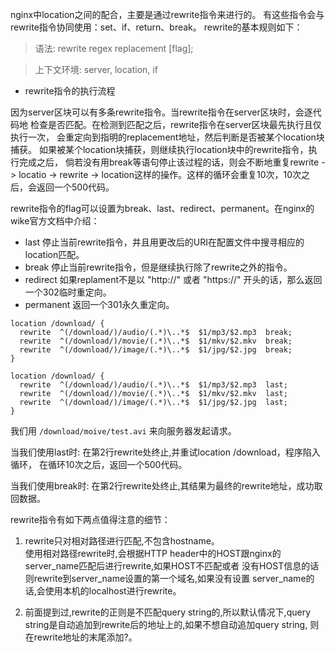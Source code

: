 nginx中location之间的配合，主要是通过rewrite指令来进行的。
有这些指令会与rewrite指令协同使用：set、if、return、break。
rewrite的基本规则如下：

> 语法:	rewrite regex replacement [flag];

> 上下文环境:	server, location, if

* rewrite指令的执行流程

因为server区块可以有多条rewrite指令。当rewrite指令在server区块时，会逐代码地
检查是否匹配。在检测到匹配之后，rewrite指令在server区块最先执行且仅执行一次，
会重定向到指明的replacement地址，然后判断是否被某个location块捕获。
如果被某个location块捕获，则继续执行location块中的rewrite指令，执行完成之后，
倘若没有用break等语句停止该过程的话，则会不断地重复rewrite -> locatio ->
rewrite -> location这样的操作。这样的循环会重复10次，10次之后，会返回一个500代码。


rewrite指令的flag可以设置为break、last、redirect、permanent。在nginx的wike官方文档中介绍：
* last 停止当前rewrite指令，并且用更改后的URI在配置文件中搜寻相应的location匹配。
* break 停止当前rewrite指令，但是继续执行除了rewrite之外的指令。
* redirect 如果replament不是以 "http://" 或者 "https://" 开头的话，那么返回
一个302临时重定向。
* permanent 返回一个301永久重定向。


```shell
location /download/ {
  rewrite  ^(/download/)/audio/(.*)\..*$  $1/mp3/$2.mp3  break;
  rewrite  ^(/download/)/movie/(.*)\..*$  $1/mkv/$2.mkv  break;
  rewrite  ^(/download/)/image/(.*)\..*$  $1/jpg/$2.jpg  break;
}
```

```shell
location /download/ {
  rewrite  ^(/download/)/audio/(.*)\..*$  $1/mp3/$2.mp3  last;
  rewrite  ^(/download/)/movie/(.*)\..*$  $1/mkv/$2.mkv  last;
  rewrite  ^(/download/)/image/(.*)\..*$  $1/jpg/$2.jpg  last;
}
```

我们用 `/download/moive/test.avi` 来向服务器发起请求。

当我们使用last时: 在第2行rewrite处终止,并重试location /download，程序陷入循环，
在循环10次之后，返回一个500代码。  

当我们使用break时: 在第2行rewrite处终止,其结果为最终的rewrite地址，成功取回数据。

rewrite指令有如下两点值得注意的细节：
1. rewrite只对相对路径进行匹配,不包含hostname。  
使用相对路径rewrite时,会根据HTTP header中的HOST跟nginx的server_name匹配后进行rewrite,如果HOST不匹配或者
没有HOST信息的话则rewrite到server_name设置的第一个域名,如果没有设置
server_name的话,会使用本机的localhost进行rewrite。

2. 前面提到过,rewrite的正则是不匹配query string的,所以默认情况下,query string是自动追加到rewrite后的地址上的,如果不想自动追加query string,
则在rewrite地址的末尾添加?。
